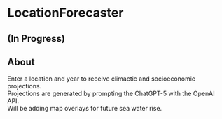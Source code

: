 # LocationForecaster  

## (In Progress)  

## About  
Enter a location and year to receive climactic and socioeconomic projections.  
Projections are generated by prompting the ChatGPT-5 with the OpenAI API.  
Will be adding map overlays for future sea water rise.